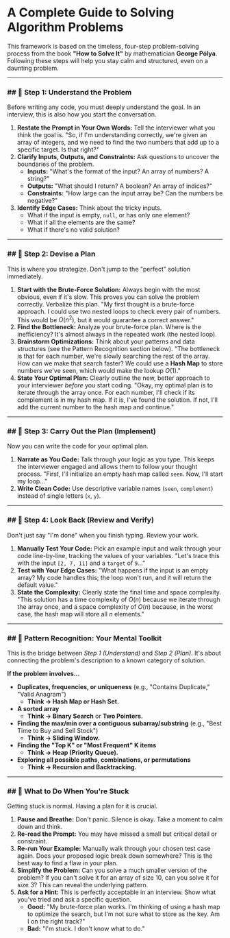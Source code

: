 # A Complete Guide to Solving Algorithm Problems

This framework is based on the timeless, four-step problem-solving process from the book **"How to Solve It"** by mathematician **George Pólya**. Following these steps will help you stay calm and structured, even on a daunting problem.

---

### ## 📝 Step 1: Understand the Problem

Before writing any code, you must deeply understand the goal. In an interview, this is also how you start the conversation.

1.  **Restate the Prompt in Your Own Words:** Tell the interviewer what you think the goal is. "So, if I'm understanding correctly, we're given an array of integers, and we need to find the two numbers that add up to a specific target. Is that right?"
2.  **Clarify Inputs, Outputs, and Constraints:** Ask questions to uncover the boundaries of the problem.
    * **Inputs:** "What's the format of the input? An array of numbers? A string?"
    * **Outputs:** "What should I return? A boolean? An array of indices?"
    * **Constraints:** "How large can the input array be? Can the numbers be negative?"
3.  **Identify Edge Cases:** Think about the tricky inputs.
    * What if the input is empty, `null`, or has only one element?
    * What if all the elements are the same?
    * What if there's no valid solution?

---

### ## 📝 Step 2: Devise a Plan

This is where you strategize. Don't jump to the "perfect" solution immediately.

1.  **Start with the Brute-Force Solution:** Always begin with the most obvious, even if it's slow. This proves you can solve the problem correctly. Verbalize this plan. "My first thought is a brute-force approach. I could use two nested loops to check every pair of numbers. This would be $O(n^2)$, but it would guarantee a correct answer."
2.  **Find the Bottleneck:** Analyze your brute-force plan. Where is the inefficiency? It's almost always in the repeated work (the nested loop).
3.  **Brainstorm Optimizations:** Think about your patterns and data structures (see the Pattern Recognition section below). "The bottleneck is that for each number, we're slowly searching the rest of the array. How can we make that search faster? We could use a **Hash Map** to store numbers we've seen, which would make the lookup $O(1)$."
4.  **State Your Optimal Plan:** Clearly outline the new, better approach to your interviewer *before* you start coding. "Okay, my optimal plan is to iterate through the array once. For each number, I'll check if its complement is in my hash map. If it is, I've found the solution. If not, I'll add the current number to the hash map and continue."

---

### ## 📝 Step 3: Carry Out the Plan (Implement)

Now you can write the code for your optimal plan.

1.  **Narrate as You Code:** Talk through your logic as you type. This keeps the interviewer engaged and allows them to follow your thought process. "First, I'll initialize an empty hash map called `seen`. Now, I'll start my loop..."
2.  **Write Clean Code:** Use descriptive variable names (`seen`, `complement`) instead of single letters (`x`, `y`).

---

### ## 📝 Step 4: Look Back (Review and Verify)

Don't just say "I'm done" when you finish typing. Review your work.

1.  **Manually Test Your Code:** Pick an example input and walk through your code line-by-line, tracking the values of your variables. "Let's trace this with the input `[2, 7, 11]` and a `target` of `9`..."
2.  **Test with Your Edge Cases:** "What happens if the input is an empty array? My code handles this; the loop won't run, and it will return the default value."
3.  **State the Complexity:** Clearly state the final time and space complexity. "This solution has a time complexity of $O(n)$ because we iterate through the array once, and a space complexity of $O(n)$ because, in the worst case, the hash map will store all *n* elements."

---

### ## 🧠 Pattern Recognition: Your Mental Toolkit

This is the bridge between *Step 1 (Understand)* and *Step 2 (Plan)*. It's about connecting the problem's description to a known category of solution.

**If the problem involves...**
* **Duplicates, frequencies, or uniqueness** (e.g., "Contains Duplicate," "Valid Anagram")
    * **Think -> Hash Map or Hash Set.**
* **A sorted array**
    * **Think -> Binary Search** or **Two Pointers.**
* **Finding the max/min over a contiguous subarray/substring** (e.g., "Best Time to Buy and Sell Stock")
    * **Think -> Sliding Window.**
* **Finding the "Top K" or "Most Frequent" K items**
    * **Think -> Heap (Priority Queue).**
* **Exploring all possible paths, combinations, or permutations**
    * **Think -> Recursion and Backtracking.**

---

### ## 🤔 What to Do When You're Stuck

Getting stuck is normal. Having a plan for it is crucial.

1.  **Pause and Breathe:** Don't panic. Silence is okay. Take a moment to calm down and think.
2.  **Re-read the Prompt:** You may have missed a small but critical detail or constraint.
3.  **Re-run Your Example:** Manually walk through your chosen test case again. Does your proposed logic break down somewhere? This is the best way to find a flaw in your plan.
4.  **Simplify the Problem:** Can you solve a much smaller version of the problem? If you can't solve it for an array of size 10, can you solve it for size 3? This can reveal the underlying pattern.
5.  **Ask for a Hint:** This is perfectly acceptable in an interview. Show what you've tried and ask a specific question.
    * **Good:** "My brute-force plan works. I'm thinking of using a hash map to optimize the search, but I'm not sure what to store as the key. Am I on the right track?"
    * **Bad:** "I'm stuck. I don't know what to do."
